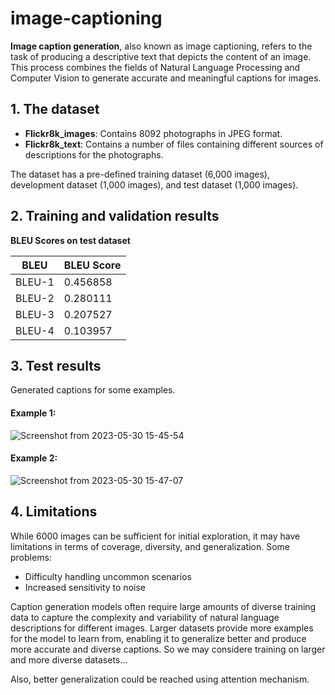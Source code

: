 # image-captioning

**Image caption generation**, also known as image captioning, refers to the task of producing a descriptive text that depicts the content of an image. This process combines the fields of Natural Language Processing and Computer Vision to generate accurate and meaningful captions for images.

## 1. The dataset
* **Flickr8k_images**: Contains 8092 photographs in JPEG format.
* **Flickr8k_text**: Contains a number of files containing different sources of descriptions for the photographs.

The dataset has a pre-defined training dataset (6,000 images), development dataset (1,000 images), and test dataset (1,000 images).

## 2. Training and validation results

**BLEU Scores on test dataset**

| BLEU | BLEU Score |
| ------ | -------- |
| BLEU-1 | 0.456858 |
| BLEU-2 | 0.280111 |
| BLEU-3 | 0.207527 |
| BLEU-4 | 0.103957 |


## 3. Test results

Generated captions for some examples.

#### Example 1:
![Screenshot from 2023-05-30 15-45-54](https://github.com/arbisahraoui/image-caption-generation/assets/134800339/865d2156-64ed-4d48-bb4f-dd104dacd35c) 

#### Example 2:
![Screenshot from 2023-05-30 15-47-07](https://github.com/arbisahraoui/image-caption-generation/assets/134800339/ad490946-09be-4202-9b42-56724216181c)


## 4. Limitations
While 6000 images can be sufficient for initial exploration, it may have limitations in terms of coverage, diversity, and generalization. Some problems:

* Difficulty handling uncommon scenarios
* Increased sensitivity to noise

Caption generation models often require large amounts of diverse training data to capture the complexity and variability of natural language descriptions for different images. Larger datasets provide more examples for the model to learn from, enabling it to generalize better and produce more accurate and diverse captions. So we may considere training on larger and more diverse datasets...

Also, better generalization could be reached using attention mechanism.

